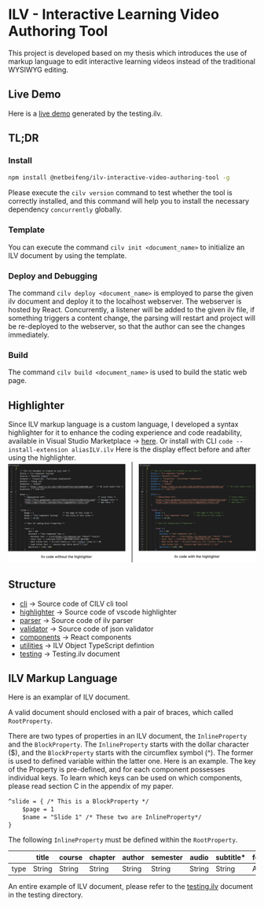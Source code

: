# ILV - Interactive Learning Video Authoring Tool 
This project is developed based on my thesis which introduces the use of markup language to edit interactive learning videos instead of the traditional WYSIWYG editing.

## Live Demo
Here is a [live demo](http://chang-ba.herokuapp.com/) generated by the testing.ilv.

## TL;DR

### Install 
```bash
npm install @netbeifeng/ilv-interactive-video-authoring-tool -g
```
Please execute the `cilv version` command to test whether the tool is correctly installed, and this command will help you to install the necessary dependency `concurrently` globally.

### Template
You can execute the command `cilv init <document_name>` to initialize an ILV document by using the template.

### Deploy and Debugging
The command `cilv deploy <document_name>` is employed to parse the given ilv document and deploy it to the localhost webserver.
The webserver is hosted by React. Concurrently, a listener will be added to the given ilv file, if something triggers a content change,
the parsing will restart and project will be re-deployed to the webserver, so that the author can see the changes immediately.

### Build
The command `cilv build <document_name>` is used to build the static web page.

## Highlighter
Since ILV markup language is a custom language, I developed a syntax highlighter for it to enhance the coding experience and code readability,
available in Visual Studio Marketplace -> [here](https://marketplace.visualstudio.com/items?itemName=aliasILV.ilv).
Or install with CLI `code --install-extension aliasILV.ilv`
Here is the display effect before and after using the highlighter.
![](./img/HighlighterComparison.png)

## Structure
- [cli](https://github.com/netbeifeng/bachelor-thesis-chang-2021-interactive-video-authoring-tool/tree/main/cli) -> Source code of CILV cli tool
- [highlighter](https://github.com/netbeifeng/bachelor-thesis-chang-2021-interactive-video-authoring-tool/tree/main/highlighter/ilv) -> Source code of vscode highlighter
- [parser](https://github.com/netbeifeng/bachelor-thesis-chang-2021-interactive-video-authoring-tool/tree/main/parser) -> Source code of ilv parser
- [validator](https://github.com/netbeifeng/bachelor-thesis-chang-2021-interactive-video-authoring-tool/tree/main/validator) -> Source code of json validator
- [components](https://github.com/netbeifeng/bachelor-thesis-chang-2021-interactive-video-authoring-tool/tree/main/src/components) -> React components 
- [utilities](https://github.com/netbeifeng/bachelor-thesis-chang-2021-interactive-video-authoring-tool/tree/main/src/utilities) -> ILV Object TypeScript defintion
- [testing](https://github.com/netbeifeng/bachelor-thesis-chang-2021-interactive-video-authoring-tool/tree/main/testing) -> Testing.ilv document

## ILV Markup Language
Here is an examplar of ILV document.

A valid document should enclosed with a pair of braces, which called `RootProperty`.

There are two types of properties in an ILV document, the `InlineProperty` and the `BlockProperty`.
The `InlineProperty` starts with the dollar character ($), and the `BlockProperty` starts with the circumflex symbol (^). The former is used to defined variable within the latter one. Here is an example. The key of the Property is pre-defined, and for each component possesses individual keys. 
To learn which keys can be used on which components, please read section C in the appendix of my paper.

```
^slide = { /* This is a BlockProperty */
    $page = 1 
    $name = "Slide 1" /* These two are InlineProperty*/
}
```

The following `InlineProperty` must be defined within the `RootProperty`. 

|  |title|course|chapter|author|semester|audio|subtitle*|font*|
|---|---|---|---|---|---|---|---|---|
|type|String|String|String|String|String|String|String|Array|

An entire example of ILV document, please refer to the [testing.ilv](https://github.com/netbeifeng/bachelor-thesis-chang-2021-interactive-video-authoring-tool/blob/main/testing/testing.ilv) document in the testing directory.
